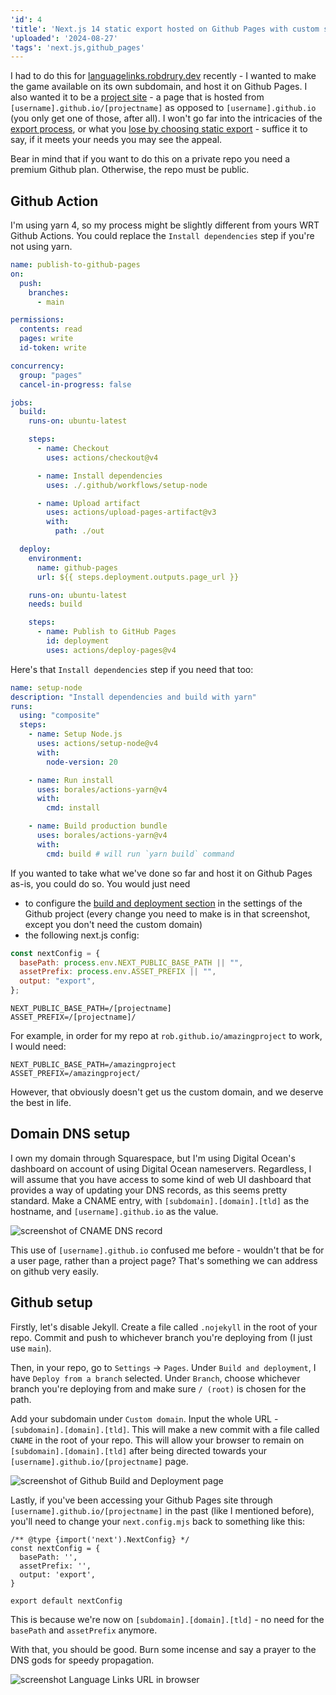 ```yaml
---
'id': 4
'title': 'Next.js 14 static export hosted on Github Pages with custom subdomain'
'uploaded': '2024-08-27'
'tags': 'next.js,github_pages'
---
```


I had to do this for [languagelinks.robdrury.dev](https://languagelinks.robdrury.dev) recently - I wanted to make the game available on its own subdomain, and host it on Github Pages. I also wanted it to be a [project site](https://docs.github.com/en/pages/getting-started-with-github-pages/about-github-pages#types-of-github-pages-sites) - a page that is hosted from `[username].github.io/[projectname]` as opposed to `[username].github.io` (you only get one of those, after all). I won't go far into the intricacies of the [export process](https://nextjs.org/docs/app/building-your-application/deploying/static-exports#configuration), or what you [lose by choosing static export](https://nextjs.org/docs/app/building-your-application/deploying/static-exports#unsupported-features) - suffice it to say, if it meets your needs you may see the appeal.

Bear in mind that if you want to do this on a private repo you need a premium Github plan. Otherwise, the repo must be public.

## Github Action

I'm using yarn 4, so my process might be slightly different from yours WRT Github Actions. You could replace the `Install dependencies` step if you're not using yarn.

```yml,.github/workflows/publish.yml
name: publish-to-github-pages
on:
  push:
    branches:
      - main

permissions:
  contents: read
  pages: write
  id-token: write

concurrency:
  group: "pages"
  cancel-in-progress: false

jobs:
  build:
    runs-on: ubuntu-latest

    steps:
      - name: Checkout
        uses: actions/checkout@v4

      - name: Install dependencies
        uses: ./.github/workflows/setup-node

      - name: Upload artifact
        uses: actions/upload-pages-artifact@v3
        with:
          path: ./out

  deploy:
    environment:
      name: github-pages
      url: ${{ steps.deployment.outputs.page_url }}

    runs-on: ubuntu-latest
    needs: build

    steps:
      - name: Publish to GitHub Pages
        id: deployment
        uses: actions/deploy-pages@v4
```

Here's that `Install dependencies` step if you need that too:

```yml,.github/workflows/setup-node/action.yml
name: setup-node
description: "Install dependencies and build with yarn"
runs:
  using: "composite"
  steps:
    - name: Setup Node.js
      uses: actions/setup-node@v4
      with:
        node-version: 20

    - name: Run install
      uses: borales/actions-yarn@v4
      with:
        cmd: install

    - name: Build production bundle
      uses: borales/actions-yarn@v4
      with:
        cmd: build # will run `yarn build` command
```

If you wanted to take what we've done so far and host it on Github Pages as-is, you could do so. You would just need

- to configure the [build and deployment section](#Github%20setup) in the settings of the Github project (every change you need to make is in that screenshot, except you don't need the custom domain)
- the following next.js config:

```ts,next.config.mjs
const nextConfig = {
  basePath: process.env.NEXT_PUBLIC_BASE_PATH || "",
  assetPrefix: process.env.ASSET_PREFIX || "",
  output: "export",
};
```

```,.env.production
NEXT_PUBLIC_BASE_PATH=/[projectname]
ASSET_PREFIX=/[projectname]/
```

For example, in order for my repo at `rob.github.io/amazingproject` to work, I would need:

```,.env.production
NEXT_PUBLIC_BASE_PATH=/amazingproject
ASSET_PREFIX=/amazingproject/
```

However, that obviously doesn't get us the custom domain, and we deserve the best in life.

## Domain DNS setup

I own my domain through Squarespace, but I'm using Digital Ocean's dashboard on account of using Digital Ocean nameservers. Regardless, I will assume that you have access to some kind of web UI dashboard that provides a way of updating your DNS records, as this seems pretty standard. Make a CNAME entry, with `[subdomain].[domain].[tld]` as the hostname, and `[username].github.io` as the value.

![screenshot of CNAME DNS record](/4/dns_records.png)

This use of `[username].github.io` confused me before - wouldn't that be for a user page, rather than a project page? That's something we can address on github very easily.

## Github setup

Firstly, let's disable Jekyll. Create a file called `.nojekyll` in the root of your repo. Commit and push to whichever branch you're deploying from (I just use `main`).

Then, in your repo, go to `Settings` -> `Pages`. Under `Build and deployment`, I have `Deploy from a branch` selected. Under `Branch`, choose whichever branch you're deploying from and make sure `/ (root)` is chosen for the path.

Add your subdomain under `Custom domain`. Input the whole URL - `[subdomain].[domain].[tld]`. This will make a new commit with a file called `CNAME` in the root of your repo. This will allow your browser to remain on `[subdomain].[domain].[tld]` after being directed towards your `[username].github.io/[projectname]` page.

![screenshot of Github Build and Deployment page](/4/github_build_and_deployment.png)

Lastly, if you've been accessing your Github Pages site through `[username].github.io/[projectname]` in the past (like I mentioned before), you'll need to change your `next.config.mjs` back to something like this:

```tsx
/** @type {import('next').NextConfig} */
const nextConfig = {
  basePath: '',
  assetPrefix: '',
  output: 'export',
}

export default nextConfig
```

This is because we're now on `[subdomain].[domain].[tld]` - no need for the `basePath` and `assetPrefix` anymore.

With that, you should be good. Burn some incense and say a prayer to the DNS gods for speedy propagation.

![screenshot Language Links URL in browser](/4/language_links_url.png)
